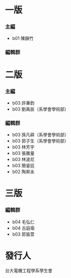 # 一版

### 主編

* b01 陳韻竹

### 編輯群

# 二版

### 主編

* b03 許秉鈞
* b03 劉禹辰（系學會學術部）

### 編輯群

* b03 孫凡耕（系學會學術部）
* b03 郭子生（系學會學術部）
* b03 林芳宇
* b03 張雅量
* b03 林波尼
* b03 簡睿廷
* b02 陶昇永

# 三版

### 編輯群

* b04 毛弘仁
* b04 古庭瑜
* b03 郭笛萱

# 發行人

台大電機工程學系學生會
